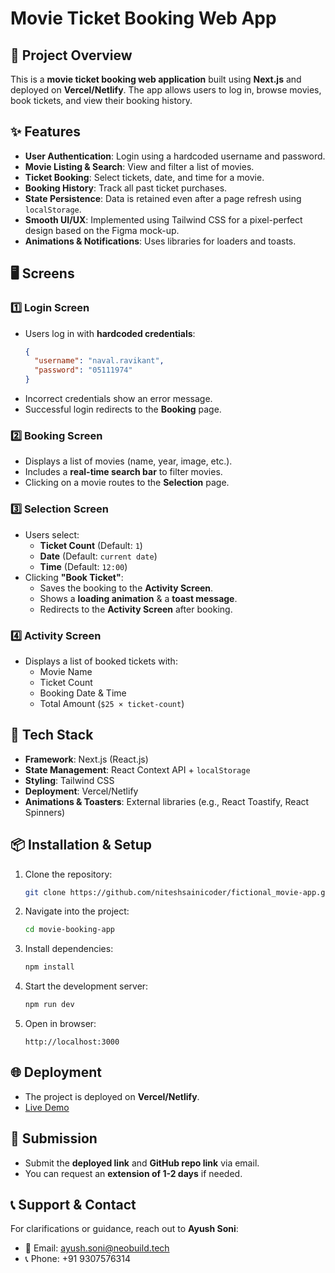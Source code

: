 # Movie Ticket Booking Web App

## 📌 Project Overview
This is a **movie ticket booking web application** built using **Next.js** and deployed on **Vercel/Netlify**. The app allows users to log in, browse movies, book tickets, and view their booking history.

## ✨ Features
- **User Authentication**: Login using a hardcoded username and password.
- **Movie Listing & Search**: View and filter a list of movies.
- **Ticket Booking**: Select tickets, date, and time for a movie.
- **Booking History**: Track all past ticket purchases.
- **State Persistence**: Data is retained even after a page refresh using `localStorage`.
- **Smooth UI/UX**: Implemented using Tailwind CSS for a pixel-perfect design based on the Figma mock-up.
- **Animations & Notifications**: Uses libraries for loaders and toasts.

## 🖥️ Screens
### 1️⃣ **Login Screen**
- Users log in with **hardcoded credentials**:
  ```json
  {
    "username": "naval.ravikant",
    "password": "05111974"
  }
  ```
- Incorrect credentials show an error message.
- Successful login redirects to the **Booking** page.

### 2️⃣ **Booking Screen**
- Displays a list of movies (name, year, image, etc.).
- Includes a **real-time search bar** to filter movies.
- Clicking on a movie routes to the **Selection** page.

### 3️⃣ **Selection Screen**
- Users select:
  - **Ticket Count** (Default: `1`)
  - **Date** (Default: `current date`)
  - **Time** (Default: `12:00`)
- Clicking **"Book Ticket"**:
  - Saves the booking to the **Activity Screen**.
  - Shows a **loading animation** & a **toast message**.
  - Redirects to the **Activity Screen** after booking.

### 4️⃣ **Activity Screen**
- Displays a list of booked tickets with:
  - Movie Name
  - Ticket Count
  - Booking Date & Time
  - Total Amount (`$25 × ticket-count`)

## 🚀 Tech Stack
- **Framework**: Next.js (React.js)
- **State Management**: React Context API + `localStorage`
- **Styling**: Tailwind CSS
- **Deployment**: Vercel/Netlify
- **Animations & Toasters**: External libraries (e.g., React Toastify, React Spinners)

## 📦 Installation & Setup
1. Clone the repository:
   ```sh
   git clone https://github.com/niteshsainicoder/fictional_movie-app.git
   ```
2. Navigate into the project:
   ```sh
   cd movie-booking-app
   ```
3. Install dependencies:
   ```sh
   npm install
   ```
4. Start the development server:
   ```sh
   npm run dev
   ```
5. Open in browser:
   ```
   http://localhost:3000
   ```

## 🌐 Deployment
- The project is deployed on **Vercel/Netlify**.
- [Live Demo](https://your-deployed-link.vercel.app)

## 📩 Submission
- Submit the **deployed link** and **GitHub repo link** via email.
- You can request an **extension of 1-2 days** if needed.

## 📞 Support & Contact
For clarifications or guidance, reach out to **Ayush Soni**:
- 📧 Email: ayush.soni@neobuild.tech
- 📞 Phone: +91 9307576314

